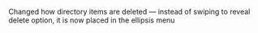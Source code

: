 Changed how directory items are deleted &mdash; instead of swiping to reveal delete option, it is now placed in the ellipsis menu

